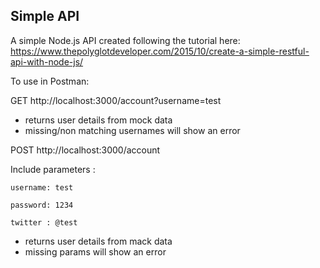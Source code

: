 Simple API
----------

A simple Node.js API created following the tutorial here:
https://www.thepolyglotdeveloper.com/2015/10/create-a-simple-restful-api-with-node-js/

To use in Postman:

GET http://localhost:3000/account?username=test

* returns user details from mock data
* missing/non matching usernames will show an error

POST http://localhost:3000/account

Include parameters  :   

    username: test

    password: 1234

    twitter : @test

* returns user details from mack data
* missing params will show an error
